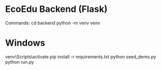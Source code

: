 # EcoEdu Backend (Flask)

Commands:
cd backend
python -m venv venv
# Windows
venv\Scripts\activate
pip install -r requirements.txt
python seed_demo.py
python run.py
